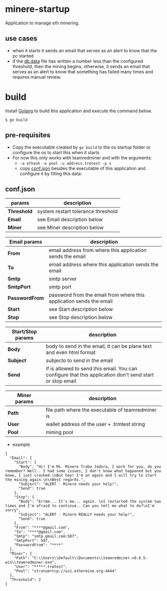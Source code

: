 # minere-startup

Application to manage eth minering.

## use cases

- when it starts it sends an email that serves as an alert to know that the pc started
- if the [db.data](https://github.com/narumayase/minere-startup/blob/main/db.data) file has written a number less than the configured threshold, then the mining begins, otherwise, it sends an email that serves as an alert to know that something has failed many times and requires manual review.

# build
Install [Golang](https://golang.org/) to build this application and execute the command below.
```
$ go build 
```

## pre-requisites

* Copy the executable created by ```go build``` to the os startup folder or configure the os to start this when it starts
* For now this only works with teamredminer and with the arguments:
    * ```-a ethash -o pool -u address.trmtest -p x```
    * copy [conf.json](https://github.com/narumayase/minere-startup/blob/main/examples/conf.json) besides the executable of this application and configure it by filling this data:

## conf.json

| params        |  description
|---------------|--------------------------------------------------
| **Threshold** | system restart tolerance threshold
| **Email**     | see Email description below
| **Miner**     | see Miner description below

| Email params     |  description
|------------------|--------------------------------------------------
| **From**         | email address from where this application sends the email
| **To**           | email address where this application sends the email
| **Smtp**         | smtp server
| **SmtpPort**     | smtp port
| **PasswordFrom** | password from the email from where this application sends the email
| **Start**        | see Start description below
| **Stop**         | see Stop description below

| Start/Stop params |  description
|-------------------|--------------------------------------------------
| **Body**          | body to send in the email, it can be plane text and even html format
| **Subject**       | subjecto to send in the email
| **Send**          | if is allowed to send this email. You can configure that this application don't send start or stop email

| Miner params |  description
|--------------|--------------------------------------------------
| **Path**     | file path where the executable of teamredminer is
| **User**     | wallet address of the user + .trmtest string
| **Pool**     | mining pool

* example
```
{
  "Email": {
    "Start": {
      "Body": "Hi! I'm Ms. Minere Traba Jadora, I work for you, do you remember? Well.. I had some issues, I don't know what happened but you know, I just crashed.\nBut hey! I'm on again and I will try to start the mining again.\n\nBest regards.",
      "Subject": "ALERT - Minere needs your help!",
      "Send": true
    },
    "Stop": {
      "Body": "Errmm... It's me... again. \nI restarted the system two times and I'm afraid to continue.. Can you tell me what to do?\nI'm sorry",
      "Subject": "ALERT - Minere REALLY needs your help!",
      "Send": true
    },
    "From": "****@gmail.com",
    "To": "****@gmail.com",
    "Smtp": "smtp.gmail.com:587",
    "SmtpPort": 587,
    "PasswordFrom": "****"
  },
  "Miner": {
    "Path": "C:\\Users\\Default\\Documents\\teamredminer-v0.8.5-win\\teamredminer.exe",
    "User": "*****.trmtest",
    "Pool": "stratum+tcp://us1.ethermine.org:4444"
  },
  "Threshold": 2
}
```



